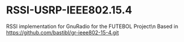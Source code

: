 # RSSI-USRP-IEEE802.15.4
RSSI implementation for GnuRadio for the FUTEBOL Project\n
Based in https://github.com/bastibl/gr-ieee802-15-4.git
